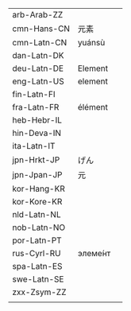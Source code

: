 | | | |
|-|-|-|
| arb-Arab-ZZ |  |  |
| cmn-Hans-CN | 元素 |  |
| cmn-Latn-CN | yuánsù |  |
| dan-Latn-DK |  |  |
| deu-Latn-DE | Element |  |
| eng-Latn-US | element |  |
| fin-Latn-FI |  |  |
| fra-Latn-FR | élément |  |
| heb-Hebr-IL |  |  |
| hin-Deva-IN |  |  |
| ita-Latn-IT |  |  |
| jpn-Hrkt-JP | げん |  |
| jpn-Jpan-JP | 元 |  |
| kor-Hang-KR |  |  |
| kor-Kore-KR |  |  |
| nld-Latn-NL |  |  |
| nob-Latn-NO |  |  |
| por-Latn-PT |  |  |
| rus-Cyrl-RU | элеме́нт |  |
| spa-Latn-ES |  |  |
| swe-Latn-SE |  |  |
| zxx-Zsym-ZZ |  |  |
|  |  |  |
